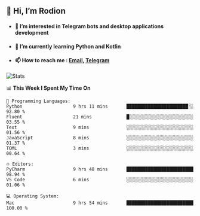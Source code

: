 ## 👋 Hi, I’m Rodion
- #### 👀 I’m interested in Telegram bots and desktop applications development
- #### 🌱 I’m currently learning Python and Kotlin
- #### 📫 How to reach me : [Email](mailto:me@lavn.ml), [Telegram](https://t.me/rodion_gudz)

![Stats](https://github-readme-stats.vercel.app/api?username=rodion-gudz&show_icons=true&theme=github_dark&hide_border=true&hide=issues&count_private=true&layout=compact)


<!--START_SECTION:waka-->
📊 **This Week I Spent My Time On** 

```text
💬 Programming Languages: 
Python                   9 hrs 11 mins       ███████████████████████░░   92.80 % 
Fluent                   21 mins             █░░░░░░░░░░░░░░░░░░░░░░░░   03.55 % 
Text                     9 mins              ░░░░░░░░░░░░░░░░░░░░░░░░░   01.56 % 
JavaScript               8 mins              ░░░░░░░░░░░░░░░░░░░░░░░░░   01.37 % 
TOML                     3 mins              ░░░░░░░░░░░░░░░░░░░░░░░░░   00.64 % 

🔥 Editors: 
PyCharm                  9 hrs 48 mins       █████████████████████████   98.94 % 
VS Code                  6 mins              ░░░░░░░░░░░░░░░░░░░░░░░░░   01.06 % 

💻 Operating System: 
Mac                      9 hrs 54 mins       █████████████████████████   100.00 % 
```


<!--END_SECTION:waka-->
